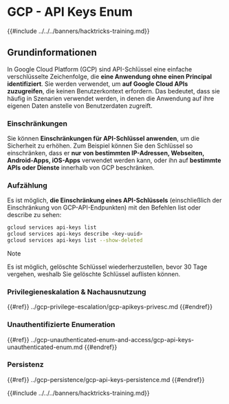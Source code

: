 # GCP - API Keys Enum

{{#include ../../../banners/hacktricks-training.md}}

## Grundinformationen

In Google Cloud Platform (GCP) sind API-Schlüssel eine einfache verschlüsselte Zeichenfolge, die **eine Anwendung ohne einen Principal identifiziert**. Sie werden verwendet, um **auf Google Cloud APIs zuzugreifen**, die keinen Benutzerkontext erfordern. Das bedeutet, dass sie häufig in Szenarien verwendet werden, in denen die Anwendung auf ihre eigenen Daten anstelle von Benutzerdaten zugreift.

### Einschränkungen

Sie können **Einschränkungen für API-Schlüssel anwenden**, um die Sicherheit zu erhöhen. Zum Beispiel können Sie den Schlüssel so einschränken, dass er **nur von bestimmten IP-Adressen, Webseiten, Android-Apps, iOS-Apps** verwendet werden kann, oder ihn auf **bestimmte APIs oder Dienste** innerhalb von GCP beschränken.

### Aufzählung

Es ist möglich, **die Einschränkung eines API-Schlüssels** (einschließlich der Einschränkung von GCP-API-Endpunkten) mit den Befehlen list oder describe zu sehen:
```bash
gcloud services api-keys list
gcloud services api-keys describe <key-uuid>
gcloud services api-keys list --show-deleted
```
> [!NOTE]
> Es ist möglich, gelöschte Schlüssel wiederherzustellen, bevor 30 Tage vergehen, weshalb Sie gelöschte Schlüssel auflisten können.

### Privilegieneskalation & Nachausnutzung

{{#ref}}
../gcp-privilege-escalation/gcp-apikeys-privesc.md
{{#endref}}

### Unauthentifizierte Enumeration

{{#ref}}
../gcp-unauthenticated-enum-and-access/gcp-api-keys-unauthenticated-enum.md
{{#endref}}

### Persistenz

{{#ref}}
../gcp-persistence/gcp-api-keys-persistence.md
{{#endref}}

{{#include ../../../banners/hacktricks-training.md}}
